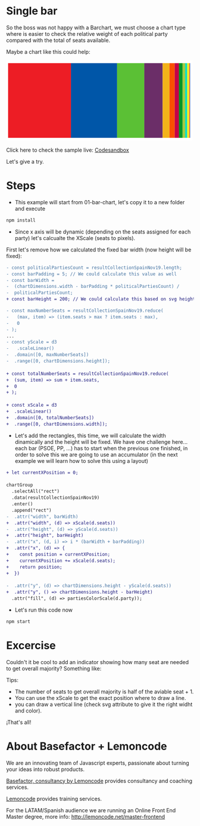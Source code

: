 # Single bar

So the boss was not happy with a Barchart, we must choose a chart type where
is easier to check the relative weight of each political party compared with
the total of seats available.

Maybe a chart like this could help:

![single horizontal stack bar chart](./content/chart.png "single horizontal stack bar chart")

Click here to check the sample live: [Codesandbox](https://codesandbox.io/s/flamboyant-forest-sxyq0)

Let's give a try.

# Steps

- This example will start from 01-bar-chart, let's copy it to a new folder and execute

```bash
npm install
```

- Since x axis will be dynamic (depending on the seats assigned for each party)
  let's calcualte the XScale (seats to pixels).

First let's remove how we calculated the fixed bar width (now height will be fixed):

```diff
- const politicalPartiesCount = resultCollectionSpainNov19.length;
- const barPadding = 5; // We could calculate this value as well
- const barWidth =
-  (chartDimensions.width - barPadding * politicalPartiesCount) /
-  politicalPartiesCount;
+ const barHeight = 200; // We could calculate this based on svg height
```

```diff
- const maxNumberSeats = resultCollectionSpainNov19.reduce(
-   (max, item) => (item.seats > max ? item.seats : max),
-   0
- );
...
- const yScale = d3
-   .scaleLinear()
-  .domain([0, maxNumberSeats])
-  .range([0, chartDimensions.height]);

+ const totalNumberSeats = resultCollectionSpainNov19.reduce(
+  (sum, item) => sum + item.seats,
+  0
+ );

+ const xScale = d3
+  .scaleLinear()
+  .domain([0, totalNumberSeats])
+  .range([0, chartDimensions.width]);
```

- Let's add the rectangles, this time, we will calculate the width dinamically and
  the height will be fixed. We have one challenge here... each bar (PSOE, PP, ...)
  has to start when the previous one finished, in order to solve this we are going
  to use an accumulator (in the next example we will learn how to solve
  this using a layout)

```diff
+ let currentXPosition = 0;

chartGroup
  .selectAll("rect")
  .data(resultCollectionSpainNov19)
  .enter()
  .append("rect")
-  .attr("width", barWidth)
+  .attr("width", (d) => xScale(d.seats))
-  .attr("height", (d) => yScale(d.seats))
+  .attr("height", barHeight)
-  .attr("x", (d, i) => i * (barWidth + barPadding))
+  .attr("x", (d) => {
+    const position = currentXPosition;
+    currentXPosition += xScale(d.seats);
+    return position;
+  })

-  .attr("y", (d) => chartDimensions.height - yScale(d.seats))
+  .attr("y", () => chartDimensions.height - barHeight)
  .attr("fill", (d) => partiesColorScale(d.party));
```

- Let's run this code now

```bash
npm start
```

# Excercise

Couldn't it be cool to add an indicator showing how many seat are needed to
get overall majority? Something like:

Tips:

- The number of seats to get overall majority is half of the aviable seat + 1.
- You can use the xScale to get the exact position where to draw a line.
- you can draw a vertical line (check svg attribute to give it the right
  widht and color).

¡That's all!

# About Basefactor + Lemoncode

We are an innovating team of Javascript experts, passionate about turning your ideas into robust products.

[Basefactor, consultancy by Lemoncode](http://www.basefactor.com) provides consultancy and coaching services.

[Lemoncode](http://lemoncode.net/services/en/#en-home) provides training services.

For the LATAM/Spanish audience we are running an Online Front End Master degree, more info: http://lemoncode.net/master-frontend
